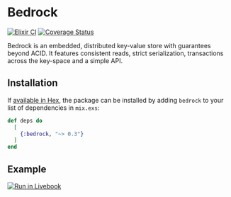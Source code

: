 # Bedrock

[![Elixir CI](https://github.com/jallum/bedrock/actions/workflows/elixir_ci.yaml/badge.svg)](https://github.com/jallum/bedrock/actions/workflows/elixir_ci.yaml)
[![Coverage Status](https://coveralls.io/repos/github/jallum/bedrock/badge.png?branch=develop)](https://coveralls.io/github/jallum/bedrock?branch=develop)

Bedrock is an embedded, distributed key-value store with guarantees beyond ACID.
It features consistent reads, strict serialization, transactions across the
key-space and a simple API.

## Installation

If [available in Hex](https://hex.pm/docs/publish), the package can be installed
by adding `bedrock` to your list of dependencies in `mix.exs`:

```elixir
def deps do
  [
    {:bedrock, "~> 0.3"}
  ]
end
```

## Example

[![Run in Livebook](https://livebook.dev/badge/v1/blue.svg)](https://livebook.dev/run?url=https%3A%2F%2Fraw.githubusercontent.com%2Fjallum%2Fbedrock%2Frefs%2Fheads%2Fdevelop%2Flivebooks%2Fclass_scheduling.livemd)
